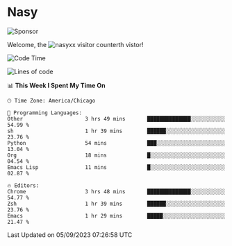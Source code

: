 # Nasy

<!--
<p align="center">
<img height="200" src="https://github-readme-stats.vercel.app/api?username=nasyxx&count_private=true&show_icons=true&theme=dracula&include_all_commits=true"/>
<img height="200" src="https://github-readme-stats.vercel.app/api/top-langs/?username=nasyxx&theme=dracula&hide=html,jupyter+notebook&count_private=true&show_icons=true"/>
</p>

  
----------------
-->

![Sponsor](https://img.shields.io/static/v1.svg?label=Sponsor&message=%E2%9D%A4&logo=GitHub&style=flat&color=pink)
 
Welcome, the ![nasyxx visitor counter](https://count.getloli.com/get/@nasyxx?theme=rule34)th vistor!
 
<!--START_SECTION:waka-->
![Code Time](http://img.shields.io/badge/Code%20Time-3%2C673%20hrs%2016%20mins-blue)

![Lines of code](https://img.shields.io/badge/From%20Hello%20World%20I%27ve%20Written-6.3%20million%20lines%20of%20code-blue)

📊 **This Week I Spent My Time On** 

```text
🕑︎ Time Zone: America/Chicago

💬 Programming Languages: 
Other                    3 hrs 49 mins       ██████████████░░░░░░░░░░░   54.99 % 
sh                       1 hr 39 mins        ██████░░░░░░░░░░░░░░░░░░░   23.76 % 
Python                   54 mins             ███░░░░░░░░░░░░░░░░░░░░░░   13.04 % 
Org                      18 mins             █░░░░░░░░░░░░░░░░░░░░░░░░   04.54 % 
Emacs Lisp               11 mins             █░░░░░░░░░░░░░░░░░░░░░░░░   02.87 % 

🔥 Editors: 
Chrome                   3 hrs 48 mins       ██████████████░░░░░░░░░░░   54.77 % 
Zsh                      1 hr 39 mins        ██████░░░░░░░░░░░░░░░░░░░   23.76 % 
Emacs                    1 hr 29 mins        █████░░░░░░░░░░░░░░░░░░░░   21.47 % 
```


 Last Updated on 05/09/2023 07:26:58 UTC
<!--END_SECTION:waka-->

<!-- ![visitors](https://visitor-badge.laobi.icu/badge?page_id=nasyxx.nasyxx) -->
